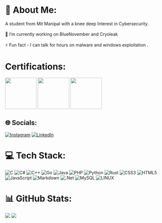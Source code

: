 # 💫 About Me:
A student from Mit Manipal with a knee deep Interest in Cybersecurity.<br><br>🔭 I’m currently working on BlueNovember and Cryoleak<br><br>⚡ Fun fact - I can talk for hours on malware and windows exploitation .

# Certifications:
<img src="https://user-images.githubusercontent.com/37104162/259928338-85e4ba85-02c1-4486-9135-0366072d5657.png" width="102" height="102" /> <img src="https://user-images.githubusercontent.com/37104162/259928418-1445a5ef-f522-4dd7-9209-194448a14259.png" width="102" height="102" /> <img src="https://github-production-user-asset-6210df.s3.amazonaws.com/37104162/259929332-42e90c03-187d-4ab0-8774-7896175acfb8.png" width="102" height="102" />

## 🌐 Socials:
[![Instagram](https://img.shields.io/badge/Instagram-%23E4405F.svg?logo=Instagram&logoColor=white)](https://instagram.com/swayam_padhy) [![LinkedIn](https://img.shields.io/badge/LinkedIn-%230077B5.svg?logo=linkedin&logoColor=white)](https://linkedin.com/in/swayam-padhy-26a14721a) 

# 💻 Tech Stack:
![C](https://img.shields.io/badge/c-%2300599C.svg?style=for-the-badge&logo=c&logoColor=white) ![C#](https://img.shields.io/badge/c%23-%23239120.svg?style=for-the-badge&logo=c-sharp&logoColor=white) ![C++](https://img.shields.io/badge/c++-%2300599C.svg?style=for-the-badge&logo=c%2B%2B&logoColor=white) ![Go](https://img.shields.io/badge/go-%2300ADD8.svg?style=for-the-badge&logo=go&logoColor=white) ![Java](https://img.shields.io/badge/java-%23ED8B00.svg?style=for-the-badge&logo=java&logoColor=white) ![PHP](https://img.shields.io/badge/php-%23777BB4.svg?style=for-the-badge&logo=php&logoColor=white) ![Python](https://img.shields.io/badge/python-3670A0?style=for-the-badge&logo=python&logoColor=ffdd54) ![Rust](https://img.shields.io/badge/rust-%23000000.svg?style=for-the-badge&logo=rust&logoColor=white) ![CSS3](https://img.shields.io/badge/css3-%231572B6.svg?style=for-the-badge&logo=css3&logoColor=white) ![HTML5](https://img.shields.io/badge/html5-%23E34F26.svg?style=for-the-badge&logo=html5&logoColor=white) ![JavaScript](https://img.shields.io/badge/javascript-%23323330.svg?style=for-the-badge&logo=javascript&logoColor=%23F7DF1E) ![Markdown](https://img.shields.io/badge/markdown-%23000000.svg?style=for-the-badge&logo=markdown&logoColor=white) ![.Net](https://img.shields.io/badge/.NET-5C2D91?style=for-the-badge&logo=.net&logoColor=white) ![MySQL](https://img.shields.io/badge/mysql-%2300f.svg?style=for-the-badge&logo=mysql&logoColor=white) ![LINUX](https://img.shields.io/badge/Linux-FCC624?style=for-the-badge&logo=linux&logoColor=black)
# 📊 GitHub Stats:
![](https://github-readme-streak-stats.herokuapp.com/?user=SwayamPadhy&theme=radical&hide_border=false)
![](https://github-readme-stats.vercel.app/api/top-langs/?username=SwayamPadhy&theme=radical&hide_border=false&include_all_commits=true&count_private=false&layout=compact)

